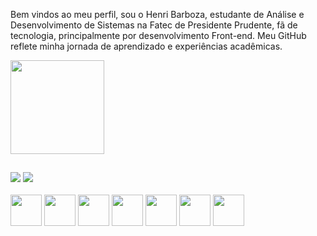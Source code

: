 Bem vindos ao meu perfil, sou o Henri Barboza, estudante de Análise e Desenvolvimento de Sistemas na Fatec de Presidente Prudente, fã de tecnologia, principalmente por desenvolvimento Front-end. 
Meu GitHub reflete minha jornada de aprendizado e experiências acadêmicas.
<a href="https://github.com/henribarboza">
  <!-- <img height=200 align="center" src="https://github-readme-stats.vercel.app/api?username=henribarboza&theme=github_dark" /> -->
  <img height=150 align="center" src="https://github-readme-stats.vercel.app/api/top-langs?username=henribarboza&layout=compact&theme=github_dark&langs_count=8&card_width=320" />
</a>

##

<div> 
<!-- <a href="https://www.instagram.com/henri_barboza/" target="_blank"><img src="https://img.shields.io/badge/-Instagram-%23E4405F?style=for-the-badge&logo=instagram&logoColor=white" target="_blank"></a> -->
<a href ="mailto:henr.fe7@gmail.com"><img src="https://img.shields.io/badge/-Gmail-%23333?style=for-the-badge&logo=gmail&logoColor=white" target="_blank"></a>
<a href="https://www.linkedin.com/in/henri-barboza-4b2a34256" target="_blank"><img src="https://img.shields.io/badge/-LinkedIn-%230077B5?style=for-the-badge&logo=linkedin&logoColor=white" target="_blank"></a> 
</div>
<br>
<div>
<img height=50  src="https://cdn.jsdelivr.net/gh/devicons/devicon@latest/icons/html5/html5-plain.svg" />
<img height=50 src="https://cdn.jsdelivr.net/gh/devicons/devicon@latest/icons/css3/css3-original.svg" />
<img height=50  src="https://cdn.jsdelivr.net/gh/devicons/devicon@latest/icons/javascript/javascript-original.svg" />
<img height=50  src="https://cdn.jsdelivr.net/gh/devicons/devicon@latest/icons/react/react-original.svg" />
<img height=50 src="https://cdn.jsdelivr.net/gh/devicons/devicon@latest/icons/csharp/csharp-original.svg" />
<img height=50  src="https://cdn.jsdelivr.net/gh/devicons/devicon@latest/icons/python/python-original.svg" />
<img height=50  src="https://cdn.jsdelivr.net/gh/devicons/devicon@latest/icons/mysql/mysql-original.svg" />
</div>



<!-- <img align="center" alt="Henri-JS" height="40" whidth="50" src="https://cdn.jsdelivr.net/gh/devicons/devicon/icons/javascript/javascript-plain.svg" /> -->
      
